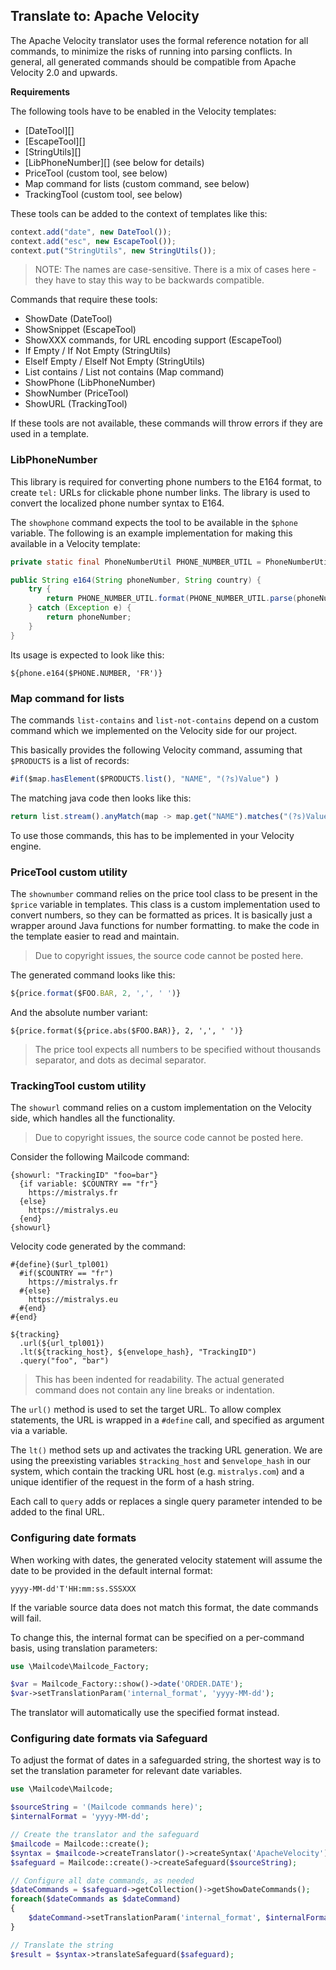 ## Translate to: Apache Velocity

The Apache Velocity translator uses the formal reference notation for all commands, to minimize the risks of running into parsing conflicts. In general, all generated commands should be compatible from Apache Velocity 2.0 and upwards.

**Requirements**

The following tools have to be enabled in the Velocity templates:

* [DateTool][]
* [EscapeTool][]
* [StringUtils][]
* [LibPhoneNumber][] (see below for details)
* PriceTool (custom tool, see below)
* Map command for lists (custom command, see below)
* TrackingTool (custom tool, see below)

These tools can be added to the context of templates like this:

```javascript
context.add("date", new DateTool());
context.add("esc", new EscapeTool());
context.put("StringUtils", new StringUtils());
```

> NOTE: The names are case-sensitive. There is a mix of cases here - they have
to stay this way to be backwards compatible.

Commands that require these tools:

- ShowDate (DateTool)
- ShowSnippet (EscapeTool)
- ShowXXX commands, for URL encoding support (EscapeTool)
- If Empty / If Not Empty (StringUtils)
- ElseIf Empty / ElseIf Not Empty (StringUtils)
- List contains / List not contains (Map command)
- ShowPhone (LibPhoneNumber)
- ShowNumber (PriceTool)
- ShowURL (TrackingTool)

If these tools are not available, these commands will throw errors if they are used in a template.

### LibPhoneNumber

This library is required for converting phone numbers to the E164 format, to create `tel:` URLs
for clickable phone number links. The library is used to convert the localized phone number
syntax to E164.

The `showphone` command expects the tool to be available in the `$phone` variable. The
following is an example implementation for making this available in a Velocity template:

```java
private static final PhoneNumberUtil PHONE_NUMBER_UTIL = PhoneNumberUtil.getInstance();

public String e164(String phoneNumber, String country) {
    try {
        return PHONE_NUMBER_UTIL.format(PHONE_NUMBER_UTIL.parse(phoneNumber, country), PhoneNumberUtil.PhoneNumberFormat.E164);
    } catch (Exception e) {
        return phoneNumber;
    }
}
```

Its usage is expected to look like this:

```
${phone.e164($PHONE.NUMBER, 'FR')}
```

### Map command for lists

The commands `list-contains` and `list-not-contains` depend on a custom command which we implemented on the Velocity side for our project.

This basically provides the following Velocity command, assuming that `$PRODUCTS` is a list of records:

```javascript
#if($map.hasElement($PRODUCTS.list(), "NAME", "(?s)Value") )
```

The matching java code then looks like this:

```javascript
return list.stream().anyMatch(map -> map.get("NAME").matches("(?s)Value"));
```

To use those commands, this has to be implemented in your Velocity engine.

### PriceTool custom utility

The `shownumber` command relies on the price tool class to be present
in the `$price` variable in templates. This class is a custom implementation
used to convert numbers, so they can be formatted as prices. It is
basically just a wrapper around Java functions for number formatting. to
make the code in the template easier to read and maintain.

> Due to copyright issues, the source code cannot be posted here.

The generated command looks like this:

```javascript
${price.format($FOO.BAR, 2, ',', ' ')}
```

And the absolute number variant:

```velocity
${price.format(${price.abs($FOO.BAR)}, 2, ',', ' ')}
```

> The price tool expects all numbers to be specified without
> thousands separator, and dots as decimal separator.

### TrackingTool custom utility

The `showurl` command relies on a custom implementation on the Velocity
side, which handles all the functionality. 

> Due to copyright issues, the source code cannot be posted here.

Consider the following Mailcode command:

```mailcode
{showurl: "TrackingID" "foo=bar"}
  {if variable: $COUNTRY == "fr"}
    https://mistralys.fr
  {else}
    https://mistralys.eu
  {end}
{showurl}
```

Velocity code generated by the command:

```velocity
#{define}($url_tpl001)
  #if($COUNTRY == "fr")
    https://mistralys.fr
  #{else}
    https://mistralys.eu
  #{end}
#{end}

${tracking}
  .url(${url_tpl001})
  .lt(${tracking_host}, ${envelope_hash}, "TrackingID")
  .query("foo", "bar")
```

> This has been indented for readability. The actual generated command
> does not contain any line breaks or indentation.

The `url()` method is used to set the target URL. To allow complex
statements, the URL is wrapped in a `#define` call, and specified
as argument via a variable.

The `lt()` method sets up and activates the tracking URL generation.
We are using the preexisting variables `$tracking_host` and `$envelope_hash`
in our system, which contain the tracking URL host (e.g. `mistralys.com`)
and a unique identifier of the request in the form of a hash string.

Each call to `query` adds or replaces a single query parameter
intended to be added to the final URL.

### Configuring date formats

When working with dates, the generated velocity statement will assume the date to be provided in the default internal format:

```
yyyy-MM-dd'T'HH:mm:ss.SSSXXX
```  

If the variable source data does not match this format, the date commands will fail.

To change this, the internal format can be specified on a per-command basis, using translation parameters:

```php
use \Mailcode\Mailcode_Factory;

$var = Mailcode_Factory::show()->date('ORDER.DATE');
$var->setTranslationParam('internal_format', 'yyyy-MM-dd');
```

The translator will automatically use the specified format instead.

### Configuring date formats via Safeguard

To adjust the format of dates in a safeguarded string, the shortest way is to set the translation parameter for relevant date variables.

```php
use \Mailcode\Mailcode;

$sourceString = '(Mailcode commands here)';
$internalFormat = 'yyyy-MM-dd';

// Create the translator and the safeguard
$mailcode = Mailcode::create();
$syntax = $mailcode->createTranslator()->createSyntax('ApacheVelocity');
$safeguard = Mailcode::create()->createSafeguard($sourceString);

// Configure all date commands, as needed
$dateCommands = $safeguard->getCollection()->getShowDateCommands();
foreach($dateCommands as $dateCommand)
{
    $dateCommand->setTranslationParam('internal_format', $internalFormat);
}

// Translate the string
$result = $syntax->translateSafeguard($safeguard);
```